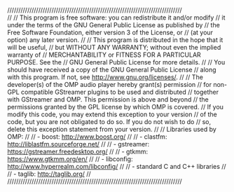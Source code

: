 ///////////////////////////////////////////////////////////////////////////////   
//
//  This program is free software: you can redistribute it and/or modify
//  it under the terms of the GNU General Public License as published by
//  the Free Software Foundation, either version 3 of the License, or
//  (at your option) any later version.
//
//  This program is distributed in the hope that it will be useful,
//  but WITHOUT ANY WARRANTY; without even the implied warranty of
//  MERCHANTABILITY or FITNESS FOR A PARTICULAR PURPOSE.  See the
//  GNU General Public License for more details.
//
//  You should have received a copy of the GNU General Public License
//  along with this program.  If not, see <http://www.gnu.org/licenses/>.
//
//  The developer(s) of the OMP audio player hereby grant(s) permission
//  for non-GPL compatible GStreamer plugins to be used and distributed
//  together with GStreamer and OMP. This permission is above and beyond
//  the permissions granted by the GPL license by which OMP is covered.
//  If you modify this code, you may extend this exception to your version
//  of the code, but you are not obligated to do so. If you do not wish to do
//  so, delete this exception statement from your version.
//
//  Libraries used by OMP:
//
//    - boost: http://www.boost.org/
//
//    - clastfm: http://liblastfm.sourceforge.net/ 
//
//    - gstreamer: https://gstreamer.freedesktop.org/ 
//
//    - gtkmm: https://www.gtkmm.org/en/
//
//    - libconfig: http://www.hyperrealm.com/libconfig/
//
//    - standard C and C++ libraries
//
//    - taglib: http://taglib.org/
//
///////////////////////////////////////////////////////////////////////////////
